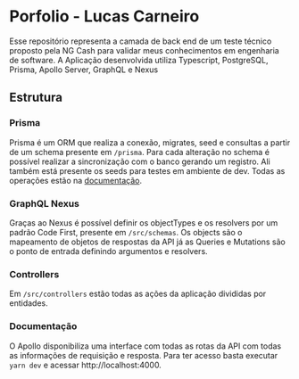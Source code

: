 # Porfolio - Lucas Carneiro

Esse repositório representa a camada de back end de um teste técnico proposto pela NG Cash para validar meus conhecimentos em engenharia de software.
A Aplicação desenvolvida utiliza Typescript, PostgreSQL, Prisma, Apollo Server, GraphQL e Nexus

## Estrutura

### Prisma
Prisma é um ORM que realiza a conexão, migrates, seed e consultas a partir de um schema presente em `/prisma`. Para cada alteração no schema é possível realizar a sincronização com o banco gerando um registro. Ali também está presente os seeds para testes em ambiente de dev. Todas as operações estão na [documentação](https://www.prisma.io/docs/reference/api-reference/command-reference).

### GraphQL Nexus
Graças ao Nexus é possível definir os objectTypes e os resolvers por um padrão Code First, presente em `/src/schemas`. Os objects são o mapeamento de objetos de respostas da API já as Queries e Mutations são o ponto de entrada definindo argumentos e resolvers.

### Controllers
Em `/src/controllers` estão todas as ações da aplicação divididas por entidades.

### Documentação
O Apollo disponibiliza uma interface com todas as rotas da API com todas as informações de requisição e resposta. Para ter acesso basta executar `yarn dev` e acessar http://localhost:4000.